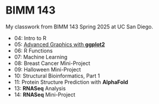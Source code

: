 # BIMM 143
My classwork from BIMM 143 Spring 2025 at UC San Diego.

- 04: Intro to R 
- 05: [Advanced Graphics with **ggplot2**]() 
- 06: R Functions
- 07: Machine Learning
- 08: Breast Cancer Mini-Project
- 09: Halloween Mini-Project
- 10: Structural Bioinformatics, Part 1
- 11: Protein Structure Prediction with **AlphaFold**
- 13: **RNASeq** Analysis
- 14: **RNASeq** Mini-Project

